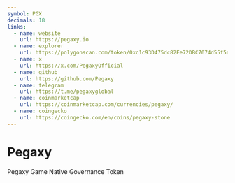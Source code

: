 ```yaml
---
symbol: PGX
decimals: 18
links:
  - name: website
    url: https://pegaxy.io
  - name: explorer
    url: https://polygonscan.com/token/0xc1c93D475dc82Fe72DBC7074d55f5a734F8cEEAE
  - name: x
    url: https://x.com/PegaxyOfficial
  - name: github
    url: https://github.com/Pegaxy
  - name: telegram
    url: https://t.me/pegaxyglobal
  - name: coinmarketcap
    url: https://coinmarketcap.com/currencies/pegaxy/
  - name: coingecko
    url: https://coingecko.com/en/coins/pegaxy-stone
---
```


# Pegaxy

Pegaxy Game Native Governance Token
